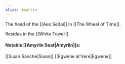 ```yaml
---
alias: Amyrlin
---
```


The head of the [[Aes Sedai]] in [[The Wheel of Time]]. 

Resides in the [[White Tower]]


#### Notable [[Amyrlin Seat|Amyrlin]]s:

[[Siuan Sanche|Siuan]]
[[Egwene al'Vere|Egwene]]